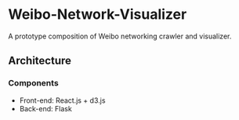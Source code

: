 # Weibo-Network-Visualizer
A prototype composition of Weibo networking crawler and visualizer. 

## Architecture
### Components
- Front-end:
  React.js + d3.js
- Back-end:
  Flask
